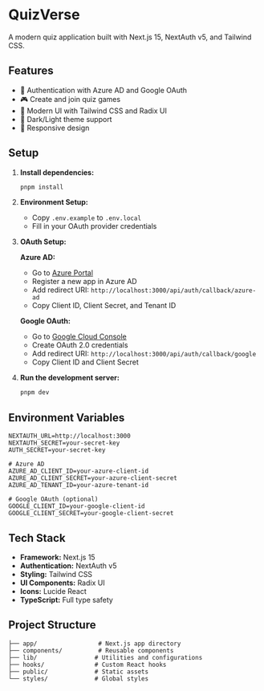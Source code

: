 # QuizVerse

A modern quiz application built with Next.js 15, NextAuth v5, and Tailwind CSS.

## Features

- 🔐 Authentication with Azure AD and Google OAuth
- 🎮 Create and join quiz games
- 🎨 Modern UI with Tailwind CSS and Radix UI
- 🌙 Dark/Light theme support
- 📱 Responsive design

## Setup

1. **Install dependencies:**
   ```bash
   pnpm install
   ```

2. **Environment Setup:**
   - Copy `.env.example` to `.env.local`
   - Fill in your OAuth provider credentials

3. **OAuth Setup:**

   **Azure AD:**
   - Go to [Azure Portal](https://portal.azure.com)
   - Register a new app in Azure AD
   - Add redirect URI: `http://localhost:3000/api/auth/callback/azure-ad`
   - Copy Client ID, Client Secret, and Tenant ID

   **Google OAuth:**
   - Go to [Google Cloud Console](https://console.cloud.google.com)
   - Create OAuth 2.0 credentials
   - Add redirect URI: `http://localhost:3000/api/auth/callback/google`
   - Copy Client ID and Client Secret

4. **Run the development server:**
   ```bash
   pnpm dev
   ```

## Environment Variables

```env
NEXTAUTH_URL=http://localhost:3000
NEXTAUTH_SECRET=your-secret-key
AUTH_SECRET=your-secret-key

# Azure AD
AZURE_AD_CLIENT_ID=your-azure-client-id
AZURE_AD_CLIENT_SECRET=your-azure-client-secret
AZURE_AD_TENANT_ID=your-azure-tenant-id

# Google OAuth (optional)
GOOGLE_CLIENT_ID=your-google-client-id
GOOGLE_CLIENT_SECRET=your-google-client-secret
```

## Tech Stack

- **Framework:** Next.js 15
- **Authentication:** NextAuth v5
- **Styling:** Tailwind CSS
- **UI Components:** Radix UI
- **Icons:** Lucide React
- **TypeScript:** Full type safety

## Project Structure

```
├── app/                 # Next.js app directory
├── components/          # Reusable components
├── lib/                # Utilities and configurations
├── hooks/              # Custom React hooks
├── public/             # Static assets
└── styles/             # Global styles
```